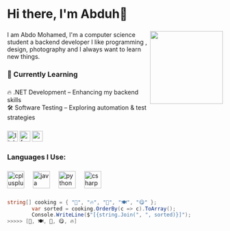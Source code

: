 <h1 align="left">Hi there, I'm Abduh👋</h1>

###

<img align="right" height="170" src="https://camo.githubusercontent.com/8d7db6cee873b2626e5e54af7762398ac6459aa2cc58c7a9aca327867a4658b9/68747470733a2f2f692e696d6775722e636f6d2f384d75705a48592e676966"  />

###

<p align="left">I am Abdo Mohamed, I'm a computer science student a backend developer  I like programming , design, photography and I always want to learn new things.</p>

###

<h3 align="left">🌱 Currently Learning</h3>

###

  <p align="left">  🔥  .NET Development – Enhancing my backend skills<br>  🛠️  Software Testing – Exploring automation & test strategies</p>

###

<div align="left">
  <img src="https://img.shields.io/static/v1?message=LinkedIn&logo=linkedin&label=&color=0077B5&logoColor=white&labelColor=&style=flat" height="25" alt="linkedin logo"  />
  <img src="https://img.shields.io/static/v1?message=Facebook&logo=facebook&label=&color=1877F2&logoColor=white&labelColor=&style=flat" height="25" alt="facebook logo"  />
  <img src="https://img.shields.io/static/v1?message=Gmail&logo=gmail&label=&color=D14836&logoColor=white&labelColor=&style=flat" height="25" alt="gmail logo"  />
</div>

###

<h3 align="left">Languages I Use:</h3>

###

<div align="left">
  <img src="https://cdn.jsdelivr.net/gh/devicons/devicon/icons/cplusplus/cplusplus-original.svg" height="40" alt="cplusplus logo"  />
  <img width="12" />
  <img src="https://cdn.jsdelivr.net/gh/devicons/devicon/icons/java/java-original.svg" height="40" alt="java logo"  />
  <img width="12" />
  <img src="https://cdn.jsdelivr.net/gh/devicons/devicon/icons/python/python-original.svg" height="40" alt="python logo"  />
  <img width="12" />
  <img src="https://cdn.jsdelivr.net/gh/devicons/devicon/icons/csharp/csharp-original.svg" height="40" alt="csharp logo"  />
</div>

###
```csharp
string[] cooking = { "🥚", "🔥", "🍳", "🍽️", "😋" };
        var sorted = cooking.OrderBy(c => c).ToArray();
        Console.WriteLine($"[{string.Join(", ", sorted)}]");
>>>>> [🍳, 🍽️, 🥚, 😋, 🔥]
```
###

